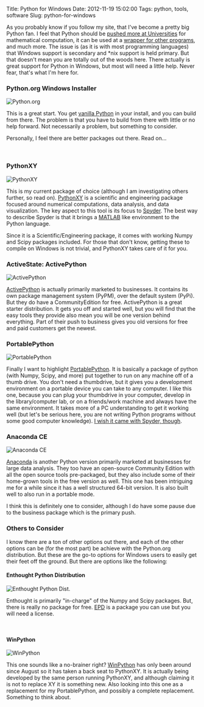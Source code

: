 Title: Python for Windows
Date: 2012-11-19 15:02:00
Tags: python, tools, software
Slug: python-for-windows

As you probably know if you follow my site, that I've become a pretty big Python fan.  I feel that Python should be [pushed more at Universities][pythonu] for mathematical computation, it can be used at a [wrapper for other programs][pythonwrap], and much more.  The issue is (as it is with most programming languages) that Windows support is secondary and *nix support is held primary.  But that doesn't mean you are totally out of the woods here.  There actually is great support for Python in Windows, but most will need a little help.  Never fear, that's what I'm here for.

### Python.org Windows Installer

![Python.org](/static/images/2012/pythonorg.png "Python.org alignleft")

This is a great start.  You get [vanilla Python][pythonorg] in your install, and you can build from there.  The problem is that you have to build from there with little or no help forward.  Not necessarily a problem, but something to consider.

Personally, I feel there are better packages out there.  Read on...

<br class="clear" />

### PythonXY

![PythonXY](/static/images/2012/pythonxy.png "PythonXY alignleft")

This is my current package of choice (although I am investigating others further, so read on).  [PythonXY][] is a scientific and engineering package focused around numerical computations, data analysis, and data visualization.  The key aspect to this tool is its focus to [Spyder][].  The best way to describe Spyder is that it brings a [MATLAB][] like environment to the Python language.

Since it is a Scientific/Engineering package, it comes with working Numpy and Scipy packages included.  For those that don't know, getting these to compile on Windows is not trivial, and PythonXY takes care of it for you.

### ActiveState: ActivePython

![ActivePython](/static/images/2012/activepython.jpg "ActivePython alignleft")

[ActivePython][] is actually primarily marketed to businesses.  It contains its own package management system (PyPM), over the default system (PyPi).  But they do have a CommunityEdition for free.  ActivePython is a great starter distribution.  It gets you off and started well, but you will find that the easy tools they provide also mean you will be one version behind everything.  Part of their push to business gives you old versions for free and paid customers get the newest.

### PortablePython

![PortablePython](/static/images/2012/portpy.jpg "PortablePython alignleft")

Finally I want to highlight [PortablePython][].  It is basically a package of python (with Numpy, Scipy, and more) put together to run on any machine off of a thumb drive.  You don't need a thumbdrive, but it gives you a development environment on a portable device you can take to any computer.  I like this one, because you can plug your thumbdrive in your computer, develop in the library/computer lab, or on a friends/work machine and always have the same environment.  It takes more of a PC understanding to get it working well (but let's be serious here, you are not writing Python programs without some good computer knowledge).  [I wish it came with Spyder, though][portablespyder].

### Anaconda CE

![Anaconda CE](/static/images/2012/continuum.jpg "Anaconda CE alignleft")

[Anaconda][] is another Python version primarily marketed at businesses for large data analysis.  They too have an open-source Community Edition with all the open source tools pre-packaged, but they also include some of their home-grown tools in the free version as well.  This one has been intriguing me for a while since it has a well structured 64-bit version.  It is also built well to also run in a portable mode.

I think this is definitely one to consider, although I do have some pause due to the business package which is the primary push.

### Others to Consider

I know there are a ton of other options out there, and each of the other options can be (for the most part) be achieve with the Python.org distribution.  But these are the go-to options for Windows users to easily get their feet off the ground.  But there are options like the following:

#### Enthought Python Distribution

![Enthought Python Dist.](/static/images/2012/enthought.jpg "Enthought Python Dist. alignleft")

Enthought is primarily "in-charge" of the Numpy and Scipy packages.  But, there is really no package for free.  [EPD][] is a package you can use but you will need a license.

<br class="clear" />

#### WinPython

![WinPython](/static/images/2012/winpython.png "WinPython alignleft")

This one sounds like a no-brainer right?  [WinPython][] has only been around since August so it has taken a back seat to PythonXY.  It is actually being developed by the same person running PythonXY, and although claiming it is not to replace XY it is something new.  Also looking into this one as a replacement for my PortablePython, and possibly a complete replacement.  Something to think about.


[pythonu]: /2011/universities-and-mathematical-computation
[pythonwrap]: /2012/portable-nginx
[pythonorg]: http://python.org/download/
[PythonXY]: http://code.google.com/p/pythonxy/
[Spyder]: https://code.google.com/p/spyderlib/
[MATLAB]: http://www.mathworks.com/products/matlab/
[ActivePython]: http://www.activestate.com/activepython
[PortablePython]: http://portablepython.com/
[portablespyder]: https://portablepython.uservoice.com/forums/44323-general/suggestions/2391762-add-spyder-ide-option
[Anaconda]: https://store.continuum.io/cshop/anaconda
[EPD]: http://www.enthought.com/products/epd.php
[WinPython]: http://code.google.com/p/winpython/
